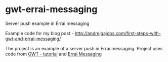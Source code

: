 # gwt-errai-messaging
Server push example in Errai messaging

Example code for my blog post - http://andrejgajdos.com/first-steps-with-gwt-and-errai-messaging/

The project is an example of a server push in Errai messaging. Project uses code from [GWT - tutorial](http://www.vogella.com/tutorials/GWT/article.html) and [Errai Messaging](http://docs.jboss.org/errai/2.2.0.CR2/errai/reference/html/sid-5931263.html#sid-5931265)
